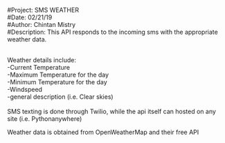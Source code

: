 #Project: SMS WEATHER <br />
#Date: 02/21/19 <br />
#Author: Chintan Mistry <br />
#Description: This API responds to the incoming sms with the appropriate weather data.<br />

<br /> 
Weather details include:<br /> 
-Current Temperature<br />
-Maximum Temperature for the day  <br />
-Minimum Temperature for the day <br />
-Windspeed <br /> 
-general description (i.e. Clear skies) <br />
<br />
SMS texting is done through Twilio, while the api itself can hosted on any site (i.e. Pythonanywhere)<br />

Weather data is obtained from OpenWeatherMap and their free API <br />
